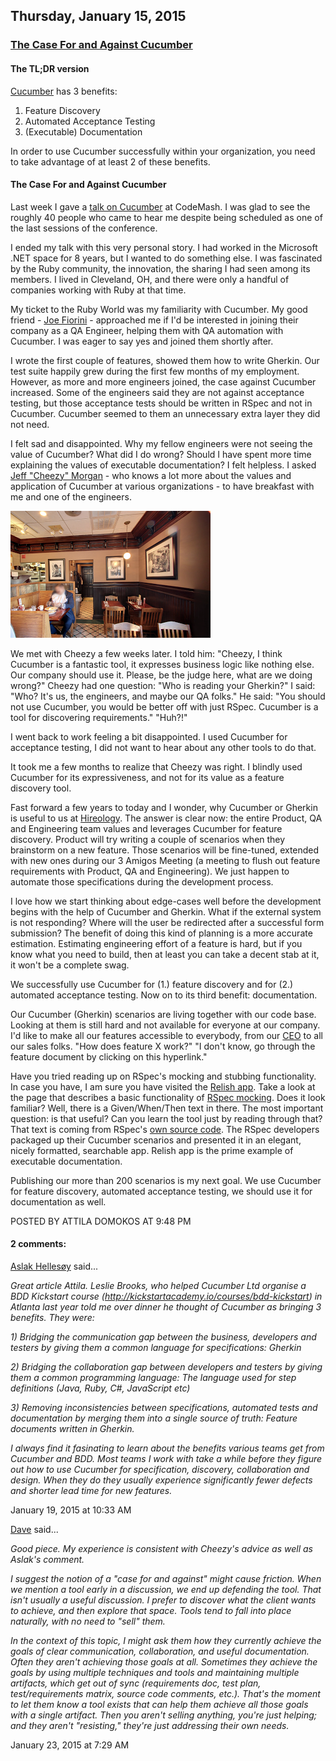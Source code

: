 ## Thursday, January 15, 2015

### [The Case For and Against Cucumber](http://www.adomokos.com/2015/01/the-case-for-and-against-cucumber.html)

#### The TL;DR version

[Cucumber](http://cukes.info/) has 3 benefits:

1.  Feature Discovery
2.  Automated Acceptance Testing
3.  (Executable) Documentation

In order to use Cucumber successfully within your organization, you need to take advantage of at least 2 of these benefits.

#### The Case For and Against Cucumber

Last week I gave a [talk on Cucumber](http://www.adomokos.com/2014/12/cucumber-aint-bad-but-you-might-be.html) at CodeMash. I was glad to see the roughly 40 people who came to hear me despite being scheduled as one of the last sessions of the conference.

I ended my talk with this very personal story. I had worked in the Microsoft .NET space for 8 years, but I wanted to do something else. I was fascinated by the Ruby community, the innovation, the sharing I had seen among its members. I lived in Cleveland, OH, and there were only a handful of companies working with Ruby at that time.

My ticket to the Ruby World was my familiarity with Cucumber. My good friend - [Joe Fiorini](https://twitter.com/joefiorini) - approached me if I'd be interested in joining their company as a QA Engineer, helping them with QA automation with Cucumber. I was eager to say yes and joined them shortly after.

I wrote the first couple of features, showed them how to write Gherkin. Our test suite happily grew during the first few months of my employment. However, as more and more engineers joined, the case against Cucumber increased. Some of the engineers said they are not against acceptance testing, but those acceptance tests should be written in RSpec and not in Cucumber. Cucumber seemed to them an unnecessary extra layer they did not need.

I felt sad and disappointed. Why my fellow engineers were not seeing the value of Cucumber? What did I do wrong? Should I have spent more time explaining the values of executable documentation? I felt helpless. I asked [Jeff "Cheezy" Morgan](https://twitter.com/chzy) - who knows a lot more about the values and application of Cucumber at various organizations - to have breakfast with me and one of the engineers.

![yours_truly_beechwood](/resources/2015/01/yours_truly_beachwood.png)

We met with Cheezy a few weeks later. I told him: "Cheezy, I think Cucumber is a fantastic tool, it expresses business logic like nothing else. Our company should use it. Please, be the judge here, what are we doing wrong?" Cheezy had one question: "Who is reading your Gherkin?" I said: "Who? It's us, the engineers, and maybe our QA folks." He said: "You should not use Cucumber, you would be better off with just RSpec. Cucumber is a tool for discovering requirements." "Huh?!"

I went back to work feeling a bit disappointed. I used Cucumber for acceptance testing, I did not want to hear about any other tools to do that.

It took me a few months to realize that Cheezy was right. I blindly used Cucumber for its expressiveness, and not for its value as a feature discovery tool.

Fast forward a few years to today and I wonder, why Cucumber or Gherkin is useful to us at [Hireology](http://www.hireology.com/). The answer is clear now: the entire Product, QA and Engineering team values and leverages Cucumber for feature discovery. Product will try writing a couple of scenarios when they brainstorm on a new feature. Those scenarios will be fine-tuned, extended with new ones during our 3 Amigos Meeting (a meeting to flush out feature requirements with Product, QA and Engineering). We just happen to automate those specifications during the development process.

I love how we start thinking about edge-cases well before the development begins with the help of Cucumber and Gherkin. What if the external system is not responding? Where will the user be redirected after a successful form submission? The benefit of doing this kind of planning is a more accurate estimation. Estimating engineering effort of a feature is hard, but if you know what you need to build, then at least you can take a decent stab at it, it won't be a complete swag.

We successfully use Cucumber for (1.) feature discovery and for (2.) automated acceptance testing. Now on to its third benefit: documentation.

Our Cucumber (Gherkin) scenarios are living together with our code base. Looking at them is still hard and not available for everyone at our company. I'd like to make all our features accessible to everybody, from our [CEO](https://twitter.com/adrobins) to all our sales folks. "How does feature X work?" "I don't know, go through the feature document by clicking on this hyperlink."

Have you tried reading up on RSpec's mocking and stubbing functionality. In case you have, I am sure you have visited the [Relish app](https://www.relishapp.com/). Take a look at the page that describes a basic functionality of [RSpec mocking](https://relishapp.com/rspec/rspec-mocks/docs/verifying-doubles/using-an-instance-double). Does it look familiar? Well, there is a Given/When/Then text in there. The most important question: is that useful? Can you learn the tool just by reading through that? That text is coming from RSpec's [own source code](https://github.com/rspec/rspec-mocks/blob/master/features/verifying_doubles/instance_doubles.feature). The RSpec developers packaged up their Cucumber scenarios and presented it in an elegant, nicely formatted, searchable app. Relish app is the prime example of executable documentation.

Publishing our more than 200 scenarios is my next goal. We use Cucumber for feature discovery, automated acceptance testing, we should use it for documentation as well.


POSTED BY ATTILA DOMOKOS AT 9:48 PM


#### 2 comments:

[Aslak Hellesøy](https://www.blogger.com/profile/05425581666293755697) said...

_Great article Attila. Leslie Brooks, who helped Cucumber Ltd organise a BDD Kickstart course (http://kickstartacademy.io/courses/bdd-kickstart) in Atlanta last year told me over dinner he thought of Cucumber as bringing 3 benefits. They were:_

_1) Bridging the *communication* gap between the business, developers and testers by giving them a common language for specifications: Gherkin_

_2) Bridging the *collaboration* gap between developers and testers by giving them a common programming language: The language used for step definitions (Java, Ruby, C#, JavaScript etc)_

_3) Removing inconsistencies between specifications, automated tests and documentation by merging them into a single source of truth: Feature documents written in Gherkin._

_I always find it fasinating to learn about the benefits various teams get from Cucumber and BDD. Most teams I work with take a while before they figure out how to use Cucumber for specification, discovery, collaboration and design. When they do they usually experience significantly fewer defects and shorter lead time for new features._

January 19, 2015 at 10:33 AM

[Dave](https://www.blogger.com/profile/11755320188910974068) said...

_Good piece. My experience is consistent with Cheezy's advice as well as Aslak's comment._

_I suggest the notion of a "case for and against" might cause friction. When we mention a tool early in a discussion, we end up defending the tool. That isn't usually a useful discussion. I prefer to discover what the client wants to achieve, and then explore that space. Tools tend to fall into place naturally, with no need to "sell" them._

_In the context of this topic, I might ask them how they currently achieve the goals of clear communication, collaboration, and useful documentation. Often they aren't achieving those goals at all. Sometimes they achieve the goals by using multiple techniques and tools and maintaining multiple artifacts, which get out of sync (requirements doc, test plan, test/requirements matrix, source code comments, etc.)._
_That's the moment to let them know a tool exists that can help them achieve all those goals with a single artifact. Then you aren't selling anything, you're just helping; and they aren't "resisting," they're just addressing their own needs._

January 23, 2015 at 7:29 AM

